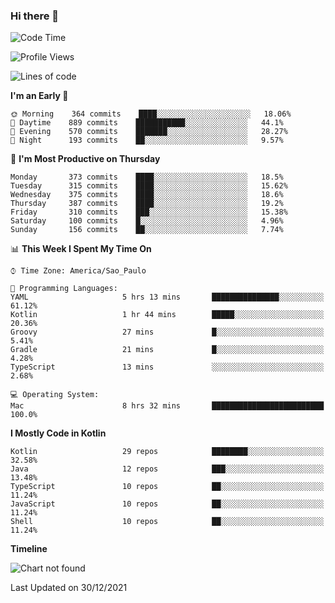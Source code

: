 ### Hi there 👋

<!--
**fernandonogueira/fernandonogueira** is a ✨ _special_ ✨ repository because its `README.md` (this file) appears on your GitHub profile.

Here are some ideas to get you started:

- 🔭 I’m currently working on ...
- 🌱 I’m currently learning ...
- 👯 I’m looking to collaborate on ...
- 🤔 I’m looking for help with ...
- 💬 Ask me about ...
- 📫 How to reach me: ...
- 😄 Pronouns: ...
- ⚡ Fun fact: ...
-->

<!--START_SECTION:waka-->
![Code Time](http://img.shields.io/badge/Code%20Time-1%2C196%20hrs%2017%20mins-blue)

![Profile Views](http://img.shields.io/badge/Profile%20Views-0-blue)

![Lines of code](https://img.shields.io/badge/From%20Hello%20World%20I%27ve%20Written-329%20Thousand%20lines%20of%20code-blue)

**I'm an Early 🐤** 

```text
🌞 Morning    364 commits    ████░░░░░░░░░░░░░░░░░░░░░   18.06% 
🌆 Daytime    889 commits    ███████████░░░░░░░░░░░░░░   44.1% 
🌃 Evening    570 commits    ███████░░░░░░░░░░░░░░░░░░   28.27% 
🌙 Night      193 commits    ██░░░░░░░░░░░░░░░░░░░░░░░   9.57%

```
📅 **I'm Most Productive on Thursday** 

```text
Monday       373 commits    ████░░░░░░░░░░░░░░░░░░░░░   18.5% 
Tuesday      315 commits    ████░░░░░░░░░░░░░░░░░░░░░   15.62% 
Wednesday    375 commits    ████░░░░░░░░░░░░░░░░░░░░░   18.6% 
Thursday     387 commits    ████░░░░░░░░░░░░░░░░░░░░░   19.2% 
Friday       310 commits    ███░░░░░░░░░░░░░░░░░░░░░░   15.38% 
Saturday     100 commits    █░░░░░░░░░░░░░░░░░░░░░░░░   4.96% 
Sunday       156 commits    ██░░░░░░░░░░░░░░░░░░░░░░░   7.74%

```


📊 **This Week I Spent My Time On** 

```text
⌚︎ Time Zone: America/Sao_Paulo

💬 Programming Languages: 
YAML                     5 hrs 13 mins       ███████████████░░░░░░░░░░   61.12% 
Kotlin                   1 hr 44 mins        █████░░░░░░░░░░░░░░░░░░░░   20.36% 
Groovy                   27 mins             █░░░░░░░░░░░░░░░░░░░░░░░░   5.41% 
Gradle                   21 mins             █░░░░░░░░░░░░░░░░░░░░░░░░   4.28% 
TypeScript               13 mins             ░░░░░░░░░░░░░░░░░░░░░░░░░   2.68%

💻 Operating System: 
Mac                      8 hrs 32 mins       █████████████████████████   100.0%

```

**I Mostly Code in Kotlin** 

```text
Kotlin                   29 repos            ████████░░░░░░░░░░░░░░░░░   32.58% 
Java                     12 repos            ███░░░░░░░░░░░░░░░░░░░░░░   13.48% 
TypeScript               10 repos            ██░░░░░░░░░░░░░░░░░░░░░░░   11.24% 
JavaScript               10 repos            ██░░░░░░░░░░░░░░░░░░░░░░░   11.24% 
Shell                    10 repos            ██░░░░░░░░░░░░░░░░░░░░░░░   11.24%

```


**Timeline**

![Chart not found](https://raw.githubusercontent.com/fernandonogueira/fernandonogueira/master/charts/bar_graph.png) 


 Last Updated on 30/12/2021
<!--END_SECTION:waka-->
